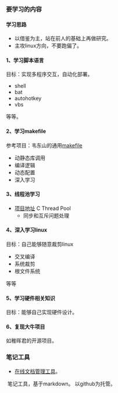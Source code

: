 ### 要学习的内容

#### 学习思路

- 以借鉴为主，站在前人的基础上再做研究。
- 主攻linux方向，不要跑偏了。

#### 1、学习脚本语言

目标：实现多程序交互，自动化部署。

- shell
- bat
- autohotkey
- vbs

等等。

#### 2、学习makefile

参考项目：韦东山的通用[makefile](G:\note_work\1.待学习内容\source\05_general_Makefile)

- 动静态库调用
- 编译逻辑
- 动态配置
- 深入学习

#### 3、线程池学习

- [项目地址](https://github.com/Pithikos/C-Thread-Pool) C Thread Pool
  - 同步和互斥问题处理

#### 4、深入学习linux

目标：自己能够随意裁剪linux

- 交叉编译
- 系统裁剪
- 根文件系统

等等

#### 5、学习硬件相关知识

目标：能够自己实现硬件设计。

#### 6、复现大牛项目

如稚晖君的开源项目。

### 笔记工具

- [在线文档管理工具](https://github.com/notable/notable)。

​	笔记工具，基于markdown。	以github为托管。


